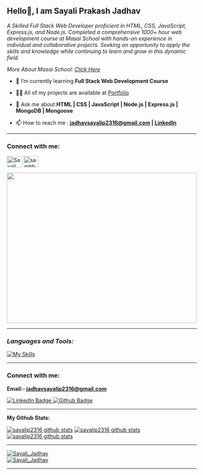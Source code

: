 **<h2> Hello👋, I am Sayali Prakash Jadhav</h2>**

<p class="empty"><em>

  A Skilled Full Stack Web Developer proficient in HTML, CSS, JavaScript, Express.js, and Node.js. Completed a comprehensive 1000+ hour web development course at Masai School with hands-on experience in individual and collaborative projects. Seeking an opportunity to apply the skills and knowledge while continuing to learn and grow in this dynamic field.
<p>More About Masai School: <a href="https://masaischool.com/">Click Here</a></p>
</em></p>


<!-- <p align="left"> <a href="https://twitter.com/" target="blank"><img src="https://img.shields.io/twitter/follow/?logo=twitter&style=for-the-badge" alt="" /></a> </p> -->



- 🌱 I’m currently learning **Full Stack Web Development Course**

- 👨‍💻 All of my projects are available at <a href='https://sayalip2316.github.io/'>Portfolio</a>

- 💬 Ask me about **HTML | CSS | JavaScript | Node.js | Express.js | MongoDB | Mongoose**

<!-- - All my project's are availalbe in portfolio : **[rushikeshbhomale@gmail.com](mailto:rushikeshbhomale@gmail.com) -->

- 📫 How to reach me : **[jadhavsayalip2316@gmail.com](mailto:jadhavsayalip2316@gmail.com) | [LinkedIn](https://www.linkedin.com/in/sayali-jadhav-13b84025b/)**

<!-- - 📄 Know about my experiences [name](link should be added here) -->
---
<h3 align="left">Connect with me:</h3>
<p align="left">
<a href="https://linkedin.com/in/sayali-jadhav-13b84025b" target="blank"><img align="center" src="https://raw.githubusercontent.com/rahuldkjain/github-profile-readme-generator/master/src/images/icons/Social/linked-in-alt.svg" alt="Sayali Jadhav" height="30" width="40" /></a>
 <a href="https://sayalip2316.github.io/" target="blank"><img align="center" src="https://cdn-icons-png.flaticon.com/128/3281/3281289.png" alt="sambhaji dhore" height="30" width="40" /></a>
</p>
<img align="center" width="100%" height="400px" src="https://camo.githubusercontent.com/374987f773148e46b1851b9e3bc4bf71b182562dd002620ef3e4263cb3997130/68747470733a2f2f6d69726f2e6d656469756d2e636f6d2f6d61782f3837352f312a7164415731546a434e353768316c6275757a766368672e676966"  alt="">

---
**<i><h3 align="left">Languages and Tools:</h3></i>**

  <div align="left">

   [![My Skills](https://skillicons.dev/icons?i=html,css,js,nodejs,express,mongodb,github,netlify,vscode,mongoose)](#)

  </div>

---
**<h3 align="left">Connect with me:</h3>**

**Email:- jadhavsayalip2316@gmail.com**

<div id="badges">
  <a href="https://www.linkedin.com/in/sayali-jadhav-13b84025b/">
    <img src="https://img.shields.io/badge/LinkedIn-blue?style=for-the-badge&logo=linkedin&logoColor=white" alt="LinkedIn Badge"/>
  </a>
  <a href="https://sayalip2316.github.io/">
    <img src="https://img.shields.io/badge/portfolio-black?style=for-the-badge&logo=github&logoColor=white" alt="Github Badge"/>
  </a>
<!--   <a href="your-twitter-URL">
    <img src="https://img.shields.io/badge/Twitter-blue?style=for-the-badge&logo=twitter&logoColor=white" alt="Twitter Badge"/>
  </a> -->
  
</div>

<p align="left">
</p>

---



**My Github Stats:**

 <a href="https://github.com/sayalip2316"><img align="center" src="https://github-readme-stats.vercel.app/api?username=sayalip2316&show_icons=true&include_all_commits=true&theme=buefy&hide_border=true" alt="sayalip2316 github stats" /></a>  <a href="https://github.com/sayalip2316"><img align="center" src="https://github-readme-stats.vercel.app/api/top-langs/?username=sayalip2316&layout=compact&theme=buefy&hide_border=true" alt="sayalip2316 github stats" /></a>   <a href="https://github.com/sayalip2316"><img align="center" src="https://github-readme-streak-stats.herokuapp.com/?user=sayalip2316&" alt="sayalip2316 github stats" /></a>  

<!-- <div style="display: grid; grid-template-columns: repeat(2, 500px);">
 <img class="img" height:"120%" src="https://github-readme-stats.vercel.app/api?username=rbhomale17&show_icons=true" />
 <img class="img" height:"150%" src="https://github-readme-stats.vercel.app/api/top-langs/?username=rbhomale17&layout=compact" />
 <!-- --- -->
 <!-- <img class="img" height:"150%" align="center" src="https://github-readme-streak-stats.herokuapp.com/?user=rbhomale17&" alt="Rushikesh_Bhomale" /> -->
 <!-- </div> -->

<!-- <p align="left"> <img class="img" height:"150%" align="center" src="https://github-readme-streak-stats.herokuapp.com/?user=rbhomale17&" alt="Rushikesh_Bhomale" /></a> </p> -->

---

 <a href="https://github.com/sayalip2316"><img src="https://github-profile-trophy.vercel.app/?username=sayalip2316" alt="Sayali_Jadhav" /></a>  
  <a href="https://github.com/sayalip2316"><img src="https://github-contributor-stats.vercel.app/api?username=sayalip2316&limit=5&combine_all_yearly_contributions=true" alt="Sayali_Jadhav" /></a>  




---

